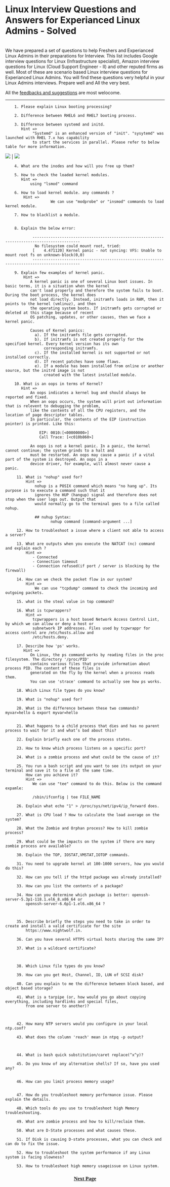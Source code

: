 # Linux Interview Questions and Answers for Experianced Linux Admins - Solved

<br>
  We have prepared a set of questions to help Freshers and Experianced Linux Admins in their preparations for Interview.
  This list includes Google interview questions for Linux (Infrastructure specialist), Amazon interview questions for Linux (Cloud Support Engineer - II) and other reputed firms as well.   
  Most of these are scenario based Linux interview questions for Experianced Linux Admins.
  You will find these questions very helpful in your Linux Admins interviews. Prepare well and All the very best.
<br>

  All the [feedbacks and suggestions](https://nightwolf.in/contribute/) are most welocome.
   

---

        1. Please explain Linux booting processing? 

        2. Difference between RHEL6 and RHEL7 booting process.

        3. Difference between systemd and initd.
           Hint =>
                "Systemd" is an enhanced version of "init". "sysytemd" was launched with RHEL 7.x has capability
                to start the services in parallel. Please refer to below table for more information. 
![](systemdvsinit.jpeg)  |  ![](systemdvsinit-2.jpeg)

        4. What are the inodes and how will you free up them?

        5. How to check the loaded kernel modules.
           Hint =>
               using "lsmod" command

        6. How to load kernel module. any commands ?
            Hint =>
                        We can use "modprobe" or "insmod" commands to load kernel module.

        7. How to blacklist a module.


        8. Explain the below error:

                -------------------------------------------------------------------------------------------
                 No filesystem could mount root, tried:
                [    4.471120] Kernel panic - not syncing: VFS: Unable to mount root fs on unknown-block(0,0)
                -------------------------------------------------------------------------------------------

        9. Explain few examples of kernel panic.
            Hint =>
               A kernel panic is one of several Linux boot issues. In basic terms, it is a situation when the kernel
               can't load properly and therefore the system fails to boot. During the boot process, the kernel does
               not load directly. Instead, initramfs loads in RAM, then it points to the kernel (vmlinuz), and then
               the operating system boots. If initramfs gets corrupted or deleted at this stage because of recent 
               OS patching, updates, or other causes, then we face a kernel panic.
    
               Causes of Kernel panics:
                 a). If the initramfs file gets corrupted.
                 b). If initramfs is not created properly for the specified kernel. Every kernel version has its own
                     corresponding initramfs.
                 c). If the installed kernel is not supported or not installed correctly.
                 d). If recent patches have some flaws.
                 e). If a module has been installed from online or another source, but the initrd image is not 
                     created with the latest installed module.

        10. What is an oops in terms of Kernel?
           Hint =>
               An oops indicates a kernel bug and should always be reported and fixed.
               When an oops occurs, the system will print out information that is relevent to debugging the problem,
               like the contents of all the CPU registers, and the location of page descriptor tables.
               In particular, the contents of the EIP (instruction pointer) is printed. Like this:

                   EIP: 0010:[<00000000>]
                   Call Trace: [<c010b860>]

               An oops is not a kernel panic. In a panic, the kernel cannot continue; the system grinds to a halt and
               must be restarted. An oops may cause a panic if a vital part of the system is destroyed. An oops in a 
               device driver, for example, will almost never cause a panic.

         11. What is "nohup" used for?
             Hint =>
                 nohup is a POSIX command which means "no hang up". Its purpose is to execute a command such that it
                 ignores the HUP (hangup) signal and therefore does not stop when the user logs out. Output that 
                 would normally go to the terminal goes to a file called nohup.

                 ## nuhup Syntax:
                        nohup command [command-argument ...]

         12. How to troubleshoot a issue where a client not able to access a server?

         13. What are outputs when you execute the NATCAT (nc) command  and explain each ?
             Hint =>
                - Connected
                - Connection timeout
                - Connection refused(if port / server is blocking by the firewall)

         14. How can we check the packet flow in our system?
             Hint => 
                 We can use "tcpdump" command to check the incoming and outgoing packets.

         15. what is the steal value in top command?

         16. What is tcpwrappers?
             Hint =>
                tcpwrappers is a host based Network Access Control List, by which we can allow or deny a host or
                subnetwork IP addresses. Files used by tcpwrappr for access control are /etc/hosts.allow and 
                /etc/hosts.deny.

         17. Describe how 'ps' works.
            Hint =>
               On Linux, the ps command works by reading files in the proc filesystem. The directory '/proc/PID'
               contains various files that provide information about process PID. The content of these files is
               generated on the fly by the kernel when a process reads them.
               You can use 'strace' command to actually see how ps works. 
    
         18. Which Linux file types do you know?

         19. What is "nohup" used for?

         20. What is the difference between these two commands?  myvar=hello & export myvar=hello


         21. What happens to a child process that dies and has no parent process to wait for it and what’s bad about this?

         22. Explain briefly each one of the process states.

         23. How to know which process listens on a specific port?

         24. What is a zombie process and what could be the cause of it?

         25. You run a bash script and you want to see its output on your terminal and save it to a file at the same time.
             How can you achieve it?
             Hint => 
                We can use "tee" command to do this. Below is the command expamle: 
             
                /sbin/ifconfig | tee FILE_NAME

         26. Explain what echo "1" > /proc/sys/net/ipv4/ip_forward does.

         27. What is CPU load ? How to calculate the load average on the system? 

         28. What the Zombie and Orphan process? How to kill zombie process?

         29. What could be the impacts on the system if there are many zombie process are available? 

         30. Explain the TOP, IOSTAT,VMSTAT,IOTOP commands. 

         31. You need to upgrade kernel at 100-1000 servers, how you would do this?

         32. How can you tell if the httpd package was already installed?

         33. How can you list the contents of a package?

         34. How can you determine which package is better: openssh-server-5.3p1-118.1.el6_8.x86_64 or
             openssh-server-6.6p1-1.el6.x86_64 ?



         35. Describe briefly the steps you need to take in order to create and install a valid certificate for the site
             https://www.nightwolf.in.

         36. Can you have several HTTPS virtual hosts sharing the same IP?

         37. What is a wildcard certificate?



         38. Which Linux file types do you know?

         39. How can you get Host, Channel, ID, LUN of SCSI disk?

         40. Can you explain to me the difference between block based, and object based storage?

         41. What is a tarpipe (or, how would you go about copying everything, including hardlinks and special files,
             from one server to another)?



         42. How many NTP servers would you configure in your local ntp.conf?

         43. What does the column 'reach' mean in ntpq -p output?



         44. What is bash quick substitution/caret replace(^x^y)?

         45. Do you know of any alternative shells? If so, have you used any?


         46. How can you limit process memory usage?


         47. How do you troubleshoot memory performance issue. Please explain the details.

         48. Which tools do you use to troubleshoot high Memory troubleshooting.

         49. What are zombie process and how to kill/reclaim them.

         50. What are D-State processes and what causes these.

         51. If Disk is causing D-state processes, what you can check and can do to fix the issue.

         52. How to troubleshoot the system performance if any Linux system is facing slowness? 

         53. How to troubleshoot high memory usageissue on Linux system.


[<h3 style="text-align: center;font-family: cursive;"> Next Page </h3>](linux_L3.md)

